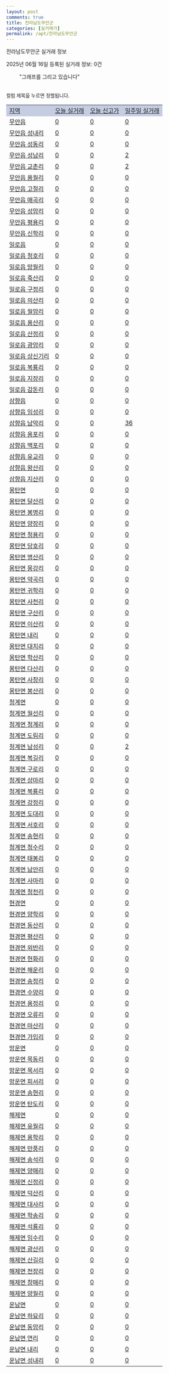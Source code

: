 ```yaml
---
layout: post
comments: true
title: 전라남도무안군
categories: [실거래가]
permalink: /apt/전라남도무안군
---
```


전라남도무안군 실거래 정보

2025년 06월 16일 등록된 실거래 정보: 0건

<!--<script async src="https://pagead2.googlesyndication.com/pagead/js/adsbygoogle.js?client=ca-pub-3485438051770037"
 crossorigin="anonymous"></script>-->

<script type="text/javascript">
  google.charts.load('current', {'packages':['corechart']});
  google.charts.setOnLoadCallback(drawChart);

  function drawChart() {
    var data = google.visualization.arrayToDataTable([['거래일', '매매', '전월세', '전매'], ['21-01', 1, 1, 0], ['21-02', 0, 4, 0], ['21-03', 0, 1, 0], ['21-04', 0, 1, 0], ['21-05', 0, 1, 0], ['21-06', 0, 2, 0], ['21-07', 1, 24, 0], ['21-08', 103, 72, 0], ['21-09', 178, 100, 0], ['21-10', 164, 112, 0], ['21-11', 90, 122, 0], ['21-12', 80, 80, 0], ['22-01', 73, 74, 0], ['22-02', 66, 66, 0], ['22-03', 124, 83, 0], ['22-04', 84, 70, 0], ['22-05', 66, 70, 0], ['22-06', 50, 93, 0], ['22-07', 27, 44, 0], ['22-08', 2, 7, 0], ['23-07', 0, 1, 0], ['23-08', 0, 1, 0], ['23-09', 0, 1, 0], ['23-10', 4, 16, 0], ['23-11', 38, 76, 14], ['23-12', 44, 77, 15], ['24-01', 2, 0, 0], ['24-02', 0, 1, 0], ['24-03', 0, 3, 0], ['24-04', 0, 2, 0], ['24-05', 2, 6, 0], ['24-06', 49, 42, 26], ['24-07', 70, 49, 29], ['24-08', 54, 62, 34], ['24-09', 41, 45, 22], ['24-10', 58, 14, 66], ['24-11', 31, 0, 31], ['24-12', 23, 23, 23], ['25-01', 42, 42, 42], ['25-02', 56, 56, 56], ['25-03', 61, 61, 61], ['25-04', 62, 62, 62], ['25-05', 68, 68, 68], ['25-06', 19, 19, 19]]);

    var options = {
      title: '최근 1년간 유형별 거래량 추이',
      legend: { position: 'bottom' }
    };

    setTimeout(function() {
        var chart = new google.visualization.LineChart(document.getElementById('columnchart_material'));
        chart.draw(data, (options));
        document.getElementById('loading').style.display = 'none';
        var dayLabel = (new Date()).getDay();
        if (dayLabel < 2) {
            sorttable.innerSortFunction.apply(document.getElementById('week'), []);
            sorttable.innerSortFunction.apply(document.getElementById('week'), []);        
        }
        else {
            sorttable.innerSortFunction.apply(document.getElementById('today'), []);
            sorttable.innerSortFunction.apply(document.getElementById('today'), []);
        }
    }, 200);

  }
</script>

<div id="loading" style="z-index:20; display: block; margin-left: 35px">"그래프를 그리고 있습니다"</div>
<div id="columnchart_material" style="width: 95%; margin-left: -35px; display: block"></div>
<!--<div style="width: 95%; margin-left: -35px; display: block">
      <script async src="https://pagead2.googlesyndication.com/pagead/js/adsbygoogle.js?client=ca-pub-3485438051770037"
          crossorigin="anonymous"></script>
      <ins class="adsbygoogle"
          style="display:block"
          data-ad-format="fluid"
          data-ad-layout-key="-fb+5w+4e-db+86"
          data-ad-client="ca-pub-3485438051770037"
          data-ad-slot="1827090281"></ins>
      <script>
          (adsbygoogle = window.adsbygoogle || []).push({});
      </script>
</div>-->
<br>

<font size='small' style='font-size: small;'>컬럼 제목을 누르면 정렬됩니다.</font>
<table class="sortable">
  <tr style='background-color: rgba(114, 132, 186,0.4);'>
    <td id="region"><a href="#">지역</a></td>
    <td id="today"><a href="#">오늘 실거래</a></td>
    <td id="today_new"><a href="#">오늘 신고가</a></td>
    <td id="week"><a href="#">일주일 실거래</a></td>
  </tr>

  
  <tr class="item">
    <td><a href="전라남도무안군무안읍">무안읍</a></td>
    <td><a href="전라남도무안군무안읍">0</a></td>
    <td><a href="전라남도무안군무안읍">0</a></td>
    <td><a href="전라남도무안군무안읍">0</a></td>
  </tr>
    

  <tr class="item">
    <td><a href="전라남도무안군무안읍성내리">무안읍 성내리</a></td>
    <td><a href="전라남도무안군무안읍성내리">0</a></td>
    <td><a href="전라남도무안군무안읍성내리">0</a></td>
    <td><a href="전라남도무안군무안읍성내리">0</a></td>
  </tr>
    

  <tr class="item">
    <td><a href="전라남도무안군무안읍성동리">무안읍 성동리</a></td>
    <td><a href="전라남도무안군무안읍성동리">0</a></td>
    <td><a href="전라남도무안군무안읍성동리">0</a></td>
    <td><a href="전라남도무안군무안읍성동리">0</a></td>
  </tr>
    

  <tr class="item">
    <td><a href="전라남도무안군무안읍성남리">무안읍 성남리</a></td>
    <td><a href="전라남도무안군무안읍성남리">0</a></td>
    <td><a href="전라남도무안군무안읍성남리">0</a></td>
    <td><a href="전라남도무안군무안읍성남리">2</a></td>
  </tr>
    

  <tr class="item">
    <td><a href="전라남도무안군무안읍교촌리">무안읍 교촌리</a></td>
    <td><a href="전라남도무안군무안읍교촌리">0</a></td>
    <td><a href="전라남도무안군무안읍교촌리">0</a></td>
    <td><a href="전라남도무안군무안읍교촌리">2</a></td>
  </tr>
    

  <tr class="item">
    <td><a href="전라남도무안군무안읍용월리">무안읍 용월리</a></td>
    <td><a href="전라남도무안군무안읍용월리">0</a></td>
    <td><a href="전라남도무안군무안읍용월리">0</a></td>
    <td><a href="전라남도무안군무안읍용월리">0</a></td>
  </tr>
    

  <tr class="item">
    <td><a href="전라남도무안군무안읍고절리">무안읍 고절리</a></td>
    <td><a href="전라남도무안군무안읍고절리">0</a></td>
    <td><a href="전라남도무안군무안읍고절리">0</a></td>
    <td><a href="전라남도무안군무안읍고절리">0</a></td>
  </tr>
    

  <tr class="item">
    <td><a href="전라남도무안군무안읍매곡리">무안읍 매곡리</a></td>
    <td><a href="전라남도무안군무안읍매곡리">0</a></td>
    <td><a href="전라남도무안군무안읍매곡리">0</a></td>
    <td><a href="전라남도무안군무안읍매곡리">0</a></td>
  </tr>
    

  <tr class="item">
    <td><a href="전라남도무안군무안읍성암리">무안읍 성암리</a></td>
    <td><a href="전라남도무안군무안읍성암리">0</a></td>
    <td><a href="전라남도무안군무안읍성암리">0</a></td>
    <td><a href="전라남도무안군무안읍성암리">0</a></td>
  </tr>
    

  <tr class="item">
    <td><a href="전라남도무안군무안읍평용리">무안읍 평용리</a></td>
    <td><a href="전라남도무안군무안읍평용리">0</a></td>
    <td><a href="전라남도무안군무안읍평용리">0</a></td>
    <td><a href="전라남도무안군무안읍평용리">0</a></td>
  </tr>
    

  <tr class="item">
    <td><a href="전라남도무안군무안읍신학리">무안읍 신학리</a></td>
    <td><a href="전라남도무안군무안읍신학리">0</a></td>
    <td><a href="전라남도무안군무안읍신학리">0</a></td>
    <td><a href="전라남도무안군무안읍신학리">0</a></td>
  </tr>
    

  <tr class="item">
    <td><a href="전라남도무안군일로읍">일로읍</a></td>
    <td><a href="전라남도무안군일로읍">0</a></td>
    <td><a href="전라남도무안군일로읍">0</a></td>
    <td><a href="전라남도무안군일로읍">0</a></td>
  </tr>
    

  <tr class="item">
    <td><a href="전라남도무안군일로읍청호리">일로읍 청호리</a></td>
    <td><a href="전라남도무안군일로읍청호리">0</a></td>
    <td><a href="전라남도무안군일로읍청호리">0</a></td>
    <td><a href="전라남도무안군일로읍청호리">0</a></td>
  </tr>
    

  <tr class="item">
    <td><a href="전라남도무안군일로읍망월리">일로읍 망월리</a></td>
    <td><a href="전라남도무안군일로읍망월리">0</a></td>
    <td><a href="전라남도무안군일로읍망월리">0</a></td>
    <td><a href="전라남도무안군일로읍망월리">0</a></td>
  </tr>
    

  <tr class="item">
    <td><a href="전라남도무안군일로읍죽산리">일로읍 죽산리</a></td>
    <td><a href="전라남도무안군일로읍죽산리">0</a></td>
    <td><a href="전라남도무안군일로읍죽산리">0</a></td>
    <td><a href="전라남도무안군일로읍죽산리">0</a></td>
  </tr>
    

  <tr class="item">
    <td><a href="전라남도무안군일로읍구정리">일로읍 구정리</a></td>
    <td><a href="전라남도무안군일로읍구정리">0</a></td>
    <td><a href="전라남도무안군일로읍구정리">0</a></td>
    <td><a href="전라남도무안군일로읍구정리">0</a></td>
  </tr>
    

  <tr class="item">
    <td><a href="전라남도무안군일로읍의산리">일로읍 의산리</a></td>
    <td><a href="전라남도무안군일로읍의산리">0</a></td>
    <td><a href="전라남도무안군일로읍의산리">0</a></td>
    <td><a href="전라남도무안군일로읍의산리">0</a></td>
  </tr>
    

  <tr class="item">
    <td><a href="전라남도무안군일로읍월암리">일로읍 월암리</a></td>
    <td><a href="전라남도무안군일로읍월암리">0</a></td>
    <td><a href="전라남도무안군일로읍월암리">0</a></td>
    <td><a href="전라남도무안군일로읍월암리">0</a></td>
  </tr>
    

  <tr class="item">
    <td><a href="전라남도무안군일로읍용산리">일로읍 용산리</a></td>
    <td><a href="전라남도무안군일로읍용산리">0</a></td>
    <td><a href="전라남도무안군일로읍용산리">0</a></td>
    <td><a href="전라남도무안군일로읍용산리">0</a></td>
  </tr>
    

  <tr class="item">
    <td><a href="전라남도무안군일로읍산정리">일로읍 산정리</a></td>
    <td><a href="전라남도무안군일로읍산정리">0</a></td>
    <td><a href="전라남도무안군일로읍산정리">0</a></td>
    <td><a href="전라남도무안군일로읍산정리">0</a></td>
  </tr>
    

  <tr class="item">
    <td><a href="전라남도무안군일로읍광암리">일로읍 광암리</a></td>
    <td><a href="전라남도무안군일로읍광암리">0</a></td>
    <td><a href="전라남도무안군일로읍광암리">0</a></td>
    <td><a href="전라남도무안군일로읍광암리">0</a></td>
  </tr>
    

  <tr class="item">
    <td><a href="전라남도무안군일로읍상신기리">일로읍 상신기리</a></td>
    <td><a href="전라남도무안군일로읍상신기리">0</a></td>
    <td><a href="전라남도무안군일로읍상신기리">0</a></td>
    <td><a href="전라남도무안군일로읍상신기리">0</a></td>
  </tr>
    

  <tr class="item">
    <td><a href="전라남도무안군일로읍복룡리">일로읍 복룡리</a></td>
    <td><a href="전라남도무안군일로읍복룡리">0</a></td>
    <td><a href="전라남도무안군일로읍복룡리">0</a></td>
    <td><a href="전라남도무안군일로읍복룡리">0</a></td>
  </tr>
    

  <tr class="item">
    <td><a href="전라남도무안군일로읍지장리">일로읍 지장리</a></td>
    <td><a href="전라남도무안군일로읍지장리">0</a></td>
    <td><a href="전라남도무안군일로읍지장리">0</a></td>
    <td><a href="전라남도무안군일로읍지장리">0</a></td>
  </tr>
    

  <tr class="item">
    <td><a href="전라남도무안군일로읍감돈리">일로읍 감돈리</a></td>
    <td><a href="전라남도무안군일로읍감돈리">0</a></td>
    <td><a href="전라남도무안군일로읍감돈리">0</a></td>
    <td><a href="전라남도무안군일로읍감돈리">0</a></td>
  </tr>
    

  <tr class="item">
    <td><a href="전라남도무안군삼향읍">삼향읍</a></td>
    <td><a href="전라남도무안군삼향읍">0</a></td>
    <td><a href="전라남도무안군삼향읍">0</a></td>
    <td><a href="전라남도무안군삼향읍">0</a></td>
  </tr>
    

  <tr class="item">
    <td><a href="전라남도무안군삼향읍임성리">삼향읍 임성리</a></td>
    <td><a href="전라남도무안군삼향읍임성리">0</a></td>
    <td><a href="전라남도무안군삼향읍임성리">0</a></td>
    <td><a href="전라남도무안군삼향읍임성리">0</a></td>
  </tr>
    

  <tr class="item">
    <td><a href="전라남도무안군삼향읍남악리">삼향읍 남악리</a></td>
    <td><a href="전라남도무안군삼향읍남악리">0</a></td>
    <td><a href="전라남도무안군삼향읍남악리">0</a></td>
    <td><a href="전라남도무안군삼향읍남악리">36</a></td>
  </tr>
    

  <tr class="item">
    <td><a href="전라남도무안군삼향읍용포리">삼향읍 용포리</a></td>
    <td><a href="전라남도무안군삼향읍용포리">0</a></td>
    <td><a href="전라남도무안군삼향읍용포리">0</a></td>
    <td><a href="전라남도무안군삼향읍용포리">0</a></td>
  </tr>
    

  <tr class="item">
    <td><a href="전라남도무안군삼향읍맥포리">삼향읍 맥포리</a></td>
    <td><a href="전라남도무안군삼향읍맥포리">0</a></td>
    <td><a href="전라남도무안군삼향읍맥포리">0</a></td>
    <td><a href="전라남도무안군삼향읍맥포리">0</a></td>
  </tr>
    

  <tr class="item">
    <td><a href="전라남도무안군삼향읍유교리">삼향읍 유교리</a></td>
    <td><a href="전라남도무안군삼향읍유교리">0</a></td>
    <td><a href="전라남도무안군삼향읍유교리">0</a></td>
    <td><a href="전라남도무안군삼향읍유교리">0</a></td>
  </tr>
    

  <tr class="item">
    <td><a href="전라남도무안군삼향읍왕산리">삼향읍 왕산리</a></td>
    <td><a href="전라남도무안군삼향읍왕산리">0</a></td>
    <td><a href="전라남도무안군삼향읍왕산리">0</a></td>
    <td><a href="전라남도무안군삼향읍왕산리">0</a></td>
  </tr>
    

  <tr class="item">
    <td><a href="전라남도무안군삼향읍지산리">삼향읍 지산리</a></td>
    <td><a href="전라남도무안군삼향읍지산리">0</a></td>
    <td><a href="전라남도무안군삼향읍지산리">0</a></td>
    <td><a href="전라남도무안군삼향읍지산리">0</a></td>
  </tr>
    

  <tr class="item">
    <td><a href="전라남도무안군몽탄면">몽탄면</a></td>
    <td><a href="전라남도무안군몽탄면">0</a></td>
    <td><a href="전라남도무안군몽탄면">0</a></td>
    <td><a href="전라남도무안군몽탄면">0</a></td>
  </tr>
    

  <tr class="item">
    <td><a href="전라남도무안군몽탄면달산리">몽탄면 달산리</a></td>
    <td><a href="전라남도무안군몽탄면달산리">0</a></td>
    <td><a href="전라남도무안군몽탄면달산리">0</a></td>
    <td><a href="전라남도무안군몽탄면달산리">0</a></td>
  </tr>
    

  <tr class="item">
    <td><a href="전라남도무안군몽탄면봉명리">몽탄면 봉명리</a></td>
    <td><a href="전라남도무안군몽탄면봉명리">0</a></td>
    <td><a href="전라남도무안군몽탄면봉명리">0</a></td>
    <td><a href="전라남도무안군몽탄면봉명리">0</a></td>
  </tr>
    

  <tr class="item">
    <td><a href="전라남도무안군몽탄면양장리">몽탄면 양장리</a></td>
    <td><a href="전라남도무안군몽탄면양장리">0</a></td>
    <td><a href="전라남도무안군몽탄면양장리">0</a></td>
    <td><a href="전라남도무안군몽탄면양장리">0</a></td>
  </tr>
    

  <tr class="item">
    <td><a href="전라남도무안군몽탄면청용리">몽탄면 청용리</a></td>
    <td><a href="전라남도무안군몽탄면청용리">0</a></td>
    <td><a href="전라남도무안군몽탄면청용리">0</a></td>
    <td><a href="전라남도무안군몽탄면청용리">0</a></td>
  </tr>
    

  <tr class="item">
    <td><a href="전라남도무안군몽탄면당호리">몽탄면 당호리</a></td>
    <td><a href="전라남도무안군몽탄면당호리">0</a></td>
    <td><a href="전라남도무안군몽탄면당호리">0</a></td>
    <td><a href="전라남도무안군몽탄면당호리">0</a></td>
  </tr>
    

  <tr class="item">
    <td><a href="전라남도무안군몽탄면명산리">몽탄면 명산리</a></td>
    <td><a href="전라남도무안군몽탄면명산리">0</a></td>
    <td><a href="전라남도무안군몽탄면명산리">0</a></td>
    <td><a href="전라남도무안군몽탄면명산리">0</a></td>
  </tr>
    

  <tr class="item">
    <td><a href="전라남도무안군몽탄면몽강리">몽탄면 몽강리</a></td>
    <td><a href="전라남도무안군몽탄면몽강리">0</a></td>
    <td><a href="전라남도무안군몽탄면몽강리">0</a></td>
    <td><a href="전라남도무안군몽탄면몽강리">0</a></td>
  </tr>
    

  <tr class="item">
    <td><a href="전라남도무안군몽탄면약곡리">몽탄면 약곡리</a></td>
    <td><a href="전라남도무안군몽탄면약곡리">0</a></td>
    <td><a href="전라남도무안군몽탄면약곡리">0</a></td>
    <td><a href="전라남도무안군몽탄면약곡리">0</a></td>
  </tr>
    

  <tr class="item">
    <td><a href="전라남도무안군몽탄면귀학리">몽탄면 귀학리</a></td>
    <td><a href="전라남도무안군몽탄면귀학리">0</a></td>
    <td><a href="전라남도무안군몽탄면귀학리">0</a></td>
    <td><a href="전라남도무안군몽탄면귀학리">0</a></td>
  </tr>
    

  <tr class="item">
    <td><a href="전라남도무안군몽탄면사천리">몽탄면 사천리</a></td>
    <td><a href="전라남도무안군몽탄면사천리">0</a></td>
    <td><a href="전라남도무안군몽탄면사천리">0</a></td>
    <td><a href="전라남도무안군몽탄면사천리">0</a></td>
  </tr>
    

  <tr class="item">
    <td><a href="전라남도무안군몽탄면구산리">몽탄면 구산리</a></td>
    <td><a href="전라남도무안군몽탄면구산리">0</a></td>
    <td><a href="전라남도무안군몽탄면구산리">0</a></td>
    <td><a href="전라남도무안군몽탄면구산리">0</a></td>
  </tr>
    

  <tr class="item">
    <td><a href="전라남도무안군몽탄면이산리">몽탄면 이산리</a></td>
    <td><a href="전라남도무안군몽탄면이산리">0</a></td>
    <td><a href="전라남도무안군몽탄면이산리">0</a></td>
    <td><a href="전라남도무안군몽탄면이산리">0</a></td>
  </tr>
    

  <tr class="item">
    <td><a href="전라남도무안군몽탄면내리">몽탄면 내리</a></td>
    <td><a href="전라남도무안군몽탄면내리">0</a></td>
    <td><a href="전라남도무안군몽탄면내리">0</a></td>
    <td><a href="전라남도무안군몽탄면내리">0</a></td>
  </tr>
    

  <tr class="item">
    <td><a href="전라남도무안군몽탄면대치리">몽탄면 대치리</a></td>
    <td><a href="전라남도무안군몽탄면대치리">0</a></td>
    <td><a href="전라남도무안군몽탄면대치리">0</a></td>
    <td><a href="전라남도무안군몽탄면대치리">0</a></td>
  </tr>
    

  <tr class="item">
    <td><a href="전라남도무안군몽탄면학산리">몽탄면 학산리</a></td>
    <td><a href="전라남도무안군몽탄면학산리">0</a></td>
    <td><a href="전라남도무안군몽탄면학산리">0</a></td>
    <td><a href="전라남도무안군몽탄면학산리">0</a></td>
  </tr>
    

  <tr class="item">
    <td><a href="전라남도무안군몽탄면다산리">몽탄면 다산리</a></td>
    <td><a href="전라남도무안군몽탄면다산리">0</a></td>
    <td><a href="전라남도무안군몽탄면다산리">0</a></td>
    <td><a href="전라남도무안군몽탄면다산리">0</a></td>
  </tr>
    

  <tr class="item">
    <td><a href="전라남도무안군몽탄면사창리">몽탄면 사창리</a></td>
    <td><a href="전라남도무안군몽탄면사창리">0</a></td>
    <td><a href="전라남도무안군몽탄면사창리">0</a></td>
    <td><a href="전라남도무안군몽탄면사창리">0</a></td>
  </tr>
    

  <tr class="item">
    <td><a href="전라남도무안군몽탄면봉산리">몽탄면 봉산리</a></td>
    <td><a href="전라남도무안군몽탄면봉산리">0</a></td>
    <td><a href="전라남도무안군몽탄면봉산리">0</a></td>
    <td><a href="전라남도무안군몽탄면봉산리">0</a></td>
  </tr>
    

  <tr class="item">
    <td><a href="전라남도무안군청계면">청계면</a></td>
    <td><a href="전라남도무안군청계면">0</a></td>
    <td><a href="전라남도무안군청계면">0</a></td>
    <td><a href="전라남도무안군청계면">0</a></td>
  </tr>
    

  <tr class="item">
    <td><a href="전라남도무안군청계면월선리">청계면 월선리</a></td>
    <td><a href="전라남도무안군청계면월선리">0</a></td>
    <td><a href="전라남도무안군청계면월선리">0</a></td>
    <td><a href="전라남도무안군청계면월선리">0</a></td>
  </tr>
    

  <tr class="item">
    <td><a href="전라남도무안군청계면청계리">청계면 청계리</a></td>
    <td><a href="전라남도무안군청계면청계리">0</a></td>
    <td><a href="전라남도무안군청계면청계리">0</a></td>
    <td><a href="전라남도무안군청계면청계리">0</a></td>
  </tr>
    

  <tr class="item">
    <td><a href="전라남도무안군청계면도림리">청계면 도림리</a></td>
    <td><a href="전라남도무안군청계면도림리">0</a></td>
    <td><a href="전라남도무안군청계면도림리">0</a></td>
    <td><a href="전라남도무안군청계면도림리">0</a></td>
  </tr>
    

  <tr class="item">
    <td><a href="전라남도무안군청계면남성리">청계면 남성리</a></td>
    <td><a href="전라남도무안군청계면남성리">0</a></td>
    <td><a href="전라남도무안군청계면남성리">0</a></td>
    <td><a href="전라남도무안군청계면남성리">2</a></td>
  </tr>
    

  <tr class="item">
    <td><a href="전라남도무안군청계면복길리">청계면 복길리</a></td>
    <td><a href="전라남도무안군청계면복길리">0</a></td>
    <td><a href="전라남도무안군청계면복길리">0</a></td>
    <td><a href="전라남도무안군청계면복길리">0</a></td>
  </tr>
    

  <tr class="item">
    <td><a href="전라남도무안군청계면구로리">청계면 구로리</a></td>
    <td><a href="전라남도무안군청계면구로리">0</a></td>
    <td><a href="전라남도무안군청계면구로리">0</a></td>
    <td><a href="전라남도무안군청계면구로리">0</a></td>
  </tr>
    

  <tr class="item">
    <td><a href="전라남도무안군청계면상마리">청계면 상마리</a></td>
    <td><a href="전라남도무안군청계면상마리">0</a></td>
    <td><a href="전라남도무안군청계면상마리">0</a></td>
    <td><a href="전라남도무안군청계면상마리">0</a></td>
  </tr>
    

  <tr class="item">
    <td><a href="전라남도무안군청계면복룡리">청계면 복룡리</a></td>
    <td><a href="전라남도무안군청계면복룡리">0</a></td>
    <td><a href="전라남도무안군청계면복룡리">0</a></td>
    <td><a href="전라남도무안군청계면복룡리">0</a></td>
  </tr>
    

  <tr class="item">
    <td><a href="전라남도무안군청계면강정리">청계면 강정리</a></td>
    <td><a href="전라남도무안군청계면강정리">0</a></td>
    <td><a href="전라남도무안군청계면강정리">0</a></td>
    <td><a href="전라남도무안군청계면강정리">0</a></td>
  </tr>
    

  <tr class="item">
    <td><a href="전라남도무안군청계면도대리">청계면 도대리</a></td>
    <td><a href="전라남도무안군청계면도대리">0</a></td>
    <td><a href="전라남도무안군청계면도대리">0</a></td>
    <td><a href="전라남도무안군청계면도대리">0</a></td>
  </tr>
    

  <tr class="item">
    <td><a href="전라남도무안군청계면서호리">청계면 서호리</a></td>
    <td><a href="전라남도무안군청계면서호리">0</a></td>
    <td><a href="전라남도무안군청계면서호리">0</a></td>
    <td><a href="전라남도무안군청계면서호리">0</a></td>
  </tr>
    

  <tr class="item">
    <td><a href="전라남도무안군청계면송현리">청계면 송현리</a></td>
    <td><a href="전라남도무안군청계면송현리">0</a></td>
    <td><a href="전라남도무안군청계면송현리">0</a></td>
    <td><a href="전라남도무안군청계면송현리">0</a></td>
  </tr>
    

  <tr class="item">
    <td><a href="전라남도무안군청계면청수리">청계면 청수리</a></td>
    <td><a href="전라남도무안군청계면청수리">0</a></td>
    <td><a href="전라남도무안군청계면청수리">0</a></td>
    <td><a href="전라남도무안군청계면청수리">0</a></td>
  </tr>
    

  <tr class="item">
    <td><a href="전라남도무안군청계면태봉리">청계면 태봉리</a></td>
    <td><a href="전라남도무안군청계면태봉리">0</a></td>
    <td><a href="전라남도무안군청계면태봉리">0</a></td>
    <td><a href="전라남도무안군청계면태봉리">0</a></td>
  </tr>
    

  <tr class="item">
    <td><a href="전라남도무안군청계면남안리">청계면 남안리</a></td>
    <td><a href="전라남도무안군청계면남안리">0</a></td>
    <td><a href="전라남도무안군청계면남안리">0</a></td>
    <td><a href="전라남도무안군청계면남안리">0</a></td>
  </tr>
    

  <tr class="item">
    <td><a href="전라남도무안군청계면사마리">청계면 사마리</a></td>
    <td><a href="전라남도무안군청계면사마리">0</a></td>
    <td><a href="전라남도무안군청계면사마리">0</a></td>
    <td><a href="전라남도무안군청계면사마리">0</a></td>
  </tr>
    

  <tr class="item">
    <td><a href="전라남도무안군청계면청천리">청계면 청천리</a></td>
    <td><a href="전라남도무안군청계면청천리">0</a></td>
    <td><a href="전라남도무안군청계면청천리">0</a></td>
    <td><a href="전라남도무안군청계면청천리">0</a></td>
  </tr>
    

  <tr class="item">
    <td><a href="전라남도무안군현경면">현경면</a></td>
    <td><a href="전라남도무안군현경면">0</a></td>
    <td><a href="전라남도무안군현경면">0</a></td>
    <td><a href="전라남도무안군현경면">0</a></td>
  </tr>
    

  <tr class="item">
    <td><a href="전라남도무안군현경면양학리">현경면 양학리</a></td>
    <td><a href="전라남도무안군현경면양학리">0</a></td>
    <td><a href="전라남도무안군현경면양학리">0</a></td>
    <td><a href="전라남도무안군현경면양학리">0</a></td>
  </tr>
    

  <tr class="item">
    <td><a href="전라남도무안군현경면동산리">현경면 동산리</a></td>
    <td><a href="전라남도무안군현경면동산리">0</a></td>
    <td><a href="전라남도무안군현경면동산리">0</a></td>
    <td><a href="전라남도무안군현경면동산리">0</a></td>
  </tr>
    

  <tr class="item">
    <td><a href="전라남도무안군현경면평산리">현경면 평산리</a></td>
    <td><a href="전라남도무안군현경면평산리">0</a></td>
    <td><a href="전라남도무안군현경면평산리">0</a></td>
    <td><a href="전라남도무안군현경면평산리">0</a></td>
  </tr>
    

  <tr class="item">
    <td><a href="전라남도무안군현경면외반리">현경면 외반리</a></td>
    <td><a href="전라남도무안군현경면외반리">0</a></td>
    <td><a href="전라남도무안군현경면외반리">0</a></td>
    <td><a href="전라남도무안군현경면외반리">0</a></td>
  </tr>
    

  <tr class="item">
    <td><a href="전라남도무안군현경면현화리">현경면 현화리</a></td>
    <td><a href="전라남도무안군현경면현화리">0</a></td>
    <td><a href="전라남도무안군현경면현화리">0</a></td>
    <td><a href="전라남도무안군현경면현화리">0</a></td>
  </tr>
    

  <tr class="item">
    <td><a href="전라남도무안군현경면해운리">현경면 해운리</a></td>
    <td><a href="전라남도무안군현경면해운리">0</a></td>
    <td><a href="전라남도무안군현경면해운리">0</a></td>
    <td><a href="전라남도무안군현경면해운리">0</a></td>
  </tr>
    

  <tr class="item">
    <td><a href="전라남도무안군현경면송정리">현경면 송정리</a></td>
    <td><a href="전라남도무안군현경면송정리">0</a></td>
    <td><a href="전라남도무안군현경면송정리">0</a></td>
    <td><a href="전라남도무안군현경면송정리">0</a></td>
  </tr>
    

  <tr class="item">
    <td><a href="전라남도무안군현경면수양리">현경면 수양리</a></td>
    <td><a href="전라남도무안군현경면수양리">0</a></td>
    <td><a href="전라남도무안군현경면수양리">0</a></td>
    <td><a href="전라남도무안군현경면수양리">0</a></td>
  </tr>
    

  <tr class="item">
    <td><a href="전라남도무안군현경면용정리">현경면 용정리</a></td>
    <td><a href="전라남도무안군현경면용정리">0</a></td>
    <td><a href="전라남도무안군현경면용정리">0</a></td>
    <td><a href="전라남도무안군현경면용정리">0</a></td>
  </tr>
    

  <tr class="item">
    <td><a href="전라남도무안군현경면오류리">현경면 오류리</a></td>
    <td><a href="전라남도무안군현경면오류리">0</a></td>
    <td><a href="전라남도무안군현경면오류리">0</a></td>
    <td><a href="전라남도무안군현경면오류리">0</a></td>
  </tr>
    

  <tr class="item">
    <td><a href="전라남도무안군현경면마산리">현경면 마산리</a></td>
    <td><a href="전라남도무안군현경면마산리">0</a></td>
    <td><a href="전라남도무안군현경면마산리">0</a></td>
    <td><a href="전라남도무안군현경면마산리">0</a></td>
  </tr>
    

  <tr class="item">
    <td><a href="전라남도무안군현경면가입리">현경면 가입리</a></td>
    <td><a href="전라남도무안군현경면가입리">0</a></td>
    <td><a href="전라남도무안군현경면가입리">0</a></td>
    <td><a href="전라남도무안군현경면가입리">0</a></td>
  </tr>
    

  <tr class="item">
    <td><a href="전라남도무안군망운면">망운면</a></td>
    <td><a href="전라남도무안군망운면">0</a></td>
    <td><a href="전라남도무안군망운면">0</a></td>
    <td><a href="전라남도무안군망운면">0</a></td>
  </tr>
    

  <tr class="item">
    <td><a href="전라남도무안군망운면목동리">망운면 목동리</a></td>
    <td><a href="전라남도무안군망운면목동리">0</a></td>
    <td><a href="전라남도무안군망운면목동리">0</a></td>
    <td><a href="전라남도무안군망운면목동리">0</a></td>
  </tr>
    

  <tr class="item">
    <td><a href="전라남도무안군망운면목서리">망운면 목서리</a></td>
    <td><a href="전라남도무안군망운면목서리">0</a></td>
    <td><a href="전라남도무안군망운면목서리">0</a></td>
    <td><a href="전라남도무안군망운면목서리">0</a></td>
  </tr>
    

  <tr class="item">
    <td><a href="전라남도무안군망운면피서리">망운면 피서리</a></td>
    <td><a href="전라남도무안군망운면피서리">0</a></td>
    <td><a href="전라남도무안군망운면피서리">0</a></td>
    <td><a href="전라남도무안군망운면피서리">0</a></td>
  </tr>
    

  <tr class="item">
    <td><a href="전라남도무안군망운면송현리">망운면 송현리</a></td>
    <td><a href="전라남도무안군망운면송현리">0</a></td>
    <td><a href="전라남도무안군망운면송현리">0</a></td>
    <td><a href="전라남도무안군망운면송현리">0</a></td>
  </tr>
    

  <tr class="item">
    <td><a href="전라남도무안군망운면탄도리">망운면 탄도리</a></td>
    <td><a href="전라남도무안군망운면탄도리">0</a></td>
    <td><a href="전라남도무안군망운면탄도리">0</a></td>
    <td><a href="전라남도무안군망운면탄도리">0</a></td>
  </tr>
    

  <tr class="item">
    <td><a href="전라남도무안군해제면">해제면</a></td>
    <td><a href="전라남도무안군해제면">0</a></td>
    <td><a href="전라남도무안군해제면">0</a></td>
    <td><a href="전라남도무안군해제면">0</a></td>
  </tr>
    

  <tr class="item">
    <td><a href="전라남도무안군해제면유월리">해제면 유월리</a></td>
    <td><a href="전라남도무안군해제면유월리">0</a></td>
    <td><a href="전라남도무안군해제면유월리">0</a></td>
    <td><a href="전라남도무안군해제면유월리">0</a></td>
  </tr>
    

  <tr class="item">
    <td><a href="전라남도무안군해제면용학리">해제면 용학리</a></td>
    <td><a href="전라남도무안군해제면용학리">0</a></td>
    <td><a href="전라남도무안군해제면용학리">0</a></td>
    <td><a href="전라남도무안군해제면용학리">0</a></td>
  </tr>
    

  <tr class="item">
    <td><a href="전라남도무안군해제면만풍리">해제면 만풍리</a></td>
    <td><a href="전라남도무안군해제면만풍리">0</a></td>
    <td><a href="전라남도무안군해제면만풍리">0</a></td>
    <td><a href="전라남도무안군해제면만풍리">0</a></td>
  </tr>
    

  <tr class="item">
    <td><a href="전라남도무안군해제면송석리">해제면 송석리</a></td>
    <td><a href="전라남도무안군해제면송석리">0</a></td>
    <td><a href="전라남도무안군해제면송석리">0</a></td>
    <td><a href="전라남도무안군해제면송석리">0</a></td>
  </tr>
    

  <tr class="item">
    <td><a href="전라남도무안군해제면양매리">해제면 양매리</a></td>
    <td><a href="전라남도무안군해제면양매리">0</a></td>
    <td><a href="전라남도무안군해제면양매리">0</a></td>
    <td><a href="전라남도무안군해제면양매리">0</a></td>
  </tr>
    

  <tr class="item">
    <td><a href="전라남도무안군해제면신정리">해제면 신정리</a></td>
    <td><a href="전라남도무안군해제면신정리">0</a></td>
    <td><a href="전라남도무안군해제면신정리">0</a></td>
    <td><a href="전라남도무안군해제면신정리">0</a></td>
  </tr>
    

  <tr class="item">
    <td><a href="전라남도무안군해제면덕산리">해제면 덕산리</a></td>
    <td><a href="전라남도무안군해제면덕산리">0</a></td>
    <td><a href="전라남도무안군해제면덕산리">0</a></td>
    <td><a href="전라남도무안군해제면덕산리">0</a></td>
  </tr>
    

  <tr class="item">
    <td><a href="전라남도무안군해제면대사리">해제면 대사리</a></td>
    <td><a href="전라남도무안군해제면대사리">0</a></td>
    <td><a href="전라남도무안군해제면대사리">0</a></td>
    <td><a href="전라남도무안군해제면대사리">0</a></td>
  </tr>
    

  <tr class="item">
    <td><a href="전라남도무안군해제면학송리">해제면 학송리</a></td>
    <td><a href="전라남도무안군해제면학송리">0</a></td>
    <td><a href="전라남도무안군해제면학송리">0</a></td>
    <td><a href="전라남도무안군해제면학송리">0</a></td>
  </tr>
    

  <tr class="item">
    <td><a href="전라남도무안군해제면석룡리">해제면 석룡리</a></td>
    <td><a href="전라남도무안군해제면석룡리">0</a></td>
    <td><a href="전라남도무안군해제면석룡리">0</a></td>
    <td><a href="전라남도무안군해제면석룡리">0</a></td>
  </tr>
    

  <tr class="item">
    <td><a href="전라남도무안군해제면임수리">해제면 임수리</a></td>
    <td><a href="전라남도무안군해제면임수리">0</a></td>
    <td><a href="전라남도무안군해제면임수리">0</a></td>
    <td><a href="전라남도무안군해제면임수리">0</a></td>
  </tr>
    

  <tr class="item">
    <td><a href="전라남도무안군해제면광산리">해제면 광산리</a></td>
    <td><a href="전라남도무안군해제면광산리">0</a></td>
    <td><a href="전라남도무안군해제면광산리">0</a></td>
    <td><a href="전라남도무안군해제면광산리">0</a></td>
  </tr>
    

  <tr class="item">
    <td><a href="전라남도무안군해제면산길리">해제면 산길리</a></td>
    <td><a href="전라남도무안군해제면산길리">0</a></td>
    <td><a href="전라남도무안군해제면산길리">0</a></td>
    <td><a href="전라남도무안군해제면산길리">0</a></td>
  </tr>
    

  <tr class="item">
    <td><a href="전라남도무안군해제면천장리">해제면 천장리</a></td>
    <td><a href="전라남도무안군해제면천장리">0</a></td>
    <td><a href="전라남도무안군해제면천장리">0</a></td>
    <td><a href="전라남도무안군해제면천장리">0</a></td>
  </tr>
    

  <tr class="item">
    <td><a href="전라남도무안군해제면창매리">해제면 창매리</a></td>
    <td><a href="전라남도무안군해제면창매리">0</a></td>
    <td><a href="전라남도무안군해제면창매리">0</a></td>
    <td><a href="전라남도무안군해제면창매리">0</a></td>
  </tr>
    

  <tr class="item">
    <td><a href="전라남도무안군해제면양월리">해제면 양월리</a></td>
    <td><a href="전라남도무안군해제면양월리">0</a></td>
    <td><a href="전라남도무안군해제면양월리">0</a></td>
    <td><a href="전라남도무안군해제면양월리">0</a></td>
  </tr>
    

  <tr class="item">
    <td><a href="전라남도무안군운남면">운남면</a></td>
    <td><a href="전라남도무안군운남면">0</a></td>
    <td><a href="전라남도무안군운남면">0</a></td>
    <td><a href="전라남도무안군운남면">0</a></td>
  </tr>
    

  <tr class="item">
    <td><a href="전라남도무안군운남면하묘리">운남면 하묘리</a></td>
    <td><a href="전라남도무안군운남면하묘리">0</a></td>
    <td><a href="전라남도무안군운남면하묘리">0</a></td>
    <td><a href="전라남도무안군운남면하묘리">0</a></td>
  </tr>
    

  <tr class="item">
    <td><a href="전라남도무안군운남면동암리">운남면 동암리</a></td>
    <td><a href="전라남도무안군운남면동암리">0</a></td>
    <td><a href="전라남도무안군운남면동암리">0</a></td>
    <td><a href="전라남도무안군운남면동암리">0</a></td>
  </tr>
    

  <tr class="item">
    <td><a href="전라남도무안군운남면연리">운남면 연리</a></td>
    <td><a href="전라남도무안군운남면연리">0</a></td>
    <td><a href="전라남도무안군운남면연리">0</a></td>
    <td><a href="전라남도무안군운남면연리">0</a></td>
  </tr>
    

  <tr class="item">
    <td><a href="전라남도무안군운남면내리">운남면 내리</a></td>
    <td><a href="전라남도무안군운남면내리">0</a></td>
    <td><a href="전라남도무안군운남면내리">0</a></td>
    <td><a href="전라남도무안군운남면내리">0</a></td>
  </tr>
    

  <tr class="item">
    <td><a href="전라남도무안군운남면성내리">운남면 성내리</a></td>
    <td><a href="전라남도무안군운남면성내리">0</a></td>
    <td><a href="전라남도무안군운남면성내리">0</a></td>
    <td><a href="전라남도무안군운남면성내리">0</a></td>
  </tr>
    


</table>


    